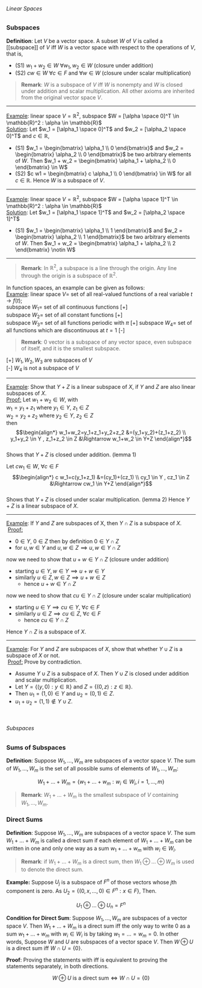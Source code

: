 ###### Linear Spaces ######
### Subspaces ###

**Definition**: Let $V$ be a vector space. A subset $W$ of $V$ is called a [[subspace]] of $V$ iff $W$ is a vector space with respect to the operations of $V$, that is,

- (S1) $w_1 + w_2 \in W$   $\forall w_1, w_2 \in W$ (closure under addition)
- (S2) $c w \in W$   $\forall c \in F$ and $\forall w \in W$ (closure under scalar multiplication)

> **Remark**: $W$ is a subspace of $V$ iff $W$ is nonempty and $W$ is closed under addition and scalar multiplication. All other axioms are inherited from the original vector space $V$.

------------------------------------------------------------------------------
<ins>Example</ins>: linear space $V = \mathbb{R}^2$, subspace $W = [\alpha \space 0]^T \in \mathbb{R}^2 : \alpha \in \mathbb{R}$  
<ins>Solution</ins>: Let  $w_1 = [\alpha_1 \space 0]^T$ and $w_2 = [\alpha_2 \space 0]^T$ and $c \in \mathbb{R}$, 
- (S1) $w_1 = \begin{bmatrix} \alpha_1 \\ 0 \end{bmatrix}$ and $w_2 = \begin{bmatrix} \alpha_2 \\ 0 \end{bmatrix}$ be two arbitrary elements of $W$. Then $w_1 + w_2 = \begin{bmatrix} \alpha_1 + \alpha_2 \\ 0 \end{bmatrix} \in W$
- (S2) $c w1 = \begin{bmatrix} c \alpha_1 \\ 0 \end{bmatrix} \in W$ for all $c \in \mathbb{R}$.
Hence $W$ is a subspace of $V$.

------------------------------------------------------------------------------
<ins>Example</ins>: linear space $V = \mathbb{R}^2$, subspace $W = [\alpha \space 1]^T \in \mathbb{R}^2 : \alpha \in \mathbb{R}$  
<ins>Solution</ins>: Let  $w_1 = [\alpha_1 \space 1]^T$ and $w_2 = [\alpha_2 \space 1]^T$
- (S1) $w_1 = \begin{bmatrix} \alpha_1 \\ 1 \end{bmatrix}$ and $w_2 = \begin{bmatrix} \alpha_2 \\ 1 \end{bmatrix}$ be two arbitrary elements of $W$. Then $w_1 + w_2 = \begin{bmatrix} \alpha_1 + \alpha_2 \\ 2 \end{bmatrix} \notin W$

------------------------------------------------------------------------------
> **Remark**: In $\mathbb{R}^2$, a subspace is a line through the origin. Any line through the origin is a subspace of $\mathbb{R}^2$.


In function spaces, an example can be given as follows:  
<ins>Example</ins>: linear space $V =$ set of all real-valued functions of a real variable $t\rightarrow f(t)$;  
subspace $W_1 =$ set of all continuous functions [+]  
subspace $W_2 =$ set of all constant functions  [+]  
subspace $W_3 =$ set of all functions periodic with $\pi$ [+]
subspace $W_4 =$ set of all functions which are discontinuous at $t=1$ [-]  

> **Remark**: 0 vector is a subspace of any vector space, even subspace of itself, and it is the smallest subspace.

[+] $W_1, W_2, W_3$ are subspaces of $V$  
[-]  $W_4$ is not a subspace of $V$  

------------------------------------------------------------------------------
<ins>Example</ins>:  Show that $Y+Z$ is a linear subspace of $X$, if $Y$ and $Z$ are also linear subspaces of $X$.  
<ins>Proof:</ins> Let $w_1+w_2 \in W$, with  
$w_1=y_1+z_1$ where $y_1 \in Y, \ z_1 \in Z$  
$w_2=y_2+z_2$ where $y_2 \in Y, \ z_2 \in Z$  
then  
$$\begin{align*}
w_1+w_2=y_1+z_1+y_2+z_2 &=(y_1+y_2)+(z_1+z_2) \\
y_1+y_2 \in Y , z_1+z_2 \in Z &\Rightarrow w_1+w_2 \in Y+Z
\end{align*}$$  
Shows that $Y+Z$ is closed under addition. (lemma 1)  

Let $c w_1 \in W$, $\forall c \in F$
$$\begin{align*}
c w_1=c(y_1+z_1) &=(cy_1)+(cz_1) \\
cy_1 \in Y , cz_1 \in Z &\Rightarrow cw_1 \in Y+Z
\end{align*}$$  
Shows that $Y+Z$ is closed under scalar multiplication. (lemma 2)
Hence $Y+Z$ is a linear subspace of $X$.  

------------------------------------------------------------------------------
<ins>Example</ins>:  If $Y$ and $Z$ are subspaces of X, then $Y \cap Z$ is a subspace of $X$.  
$~$<ins>Proof:</ins>
- $0 \in Y$, $0 \in Z$ then by definition $0 \in Y \cap Z$  
- for $u,w \in Y$ and  $u,w \in Z \implies u,w \in Y \cap Z$  

now we need to show that $u+w \in Y \cap Z$ (closure under addition)
- starting  $u \in Y, w \in Y \implies u+w \in Y$
- similarly $u \in Z, w \in Z \implies u+w \in Z$
    - hence $u+w \in Y \cap Z$

now we need to show that $cu \in Y \cap Z$ (closure under scalar multiplication)
- starting  $u \in Y \implies cu \in Y$, $\forall c \in F$
- similarly $u \in Z \implies cu \in Z$, $\forall c \in F$
    - hence $cu \in Y \cap Z$

Hence $Y \cap Z$ is a subspace of $X$.

------------------------------------------------------------------------------
<ins>Example</ins>: For $Y$ and $Z$ are subspaces of $X$, show that whether $Y \cup Z$ is a subspace of $X$ or not.  
$~$<ins>Proof:</ins>
Prove by contradiction.
- Assume $Y \cup Z$ is a subspace of $X$. Then $Y \cup Z$ is closed under addition and scalar multiplication.
- Let $Y =\{(y,0):y \in \mathbb{R}\}$ and $Z =\{(0,z):z \in \mathbb{R}\}$.
- Then $u_1=(1,0) \in Y$ and $u_2=(0,1) \in Z$.
- $u_1+u_2=(1,1) \notin Y \cup Z$.

$~$

###### Subspaces ######
### Sums of Subspaces ###

**Definition**: Suppose $W_1,...,W_m$ are subspaces of a vector space $V$. The sum of $W_1,...,W_m$ is the set of all possible sums of elements of $W_1,...,W_m$:

$$W_1 + ... + W_m = \{w_1 + ... + w_m : w_i \in W_i, i = 1,...,m\}$$

> **Remark**: $W_1 + ... + W_m$ is the smallest subspace of $V$ containing $W_1,...,W_m$.

### Direct Sums ###
**Definition**: Suppose $W_1,...,W_m$ are subspaces of a vector space $V$. The sum $W_1 + ... + W_m$ is called a direct sum if each element of $W_1 + ... + W_m$ can be written in one and only one way as a sum $w_1 + ... + w_m$ with $w_i \in W_i$.

> **Remark**: if $W_1+...+W_m$ is a direct sum, then $W_1 \oplus ... \oplus W_m$ is used to denote the direct sum.

**Example:** Suppose $U_j$ is a subspace of $F^n$ of those vectors whose $j$th component is zero. As $U_2 = \{(0,x,..., 0) \in F^n : x \in F\}$, Then.

$$U_1 \oplus ... \oplus U_n= F^n$$

**Condition for Direct Sum**: Suppose $W_1,...,W_m$ are subspaces of a vector space $V$. Then $W_1 + ... + W_m$ is a direct sum iff the only way to write 0 as a sum $w_1 + ... + w_m$ with $w_i \in W_i$ is by taking $w_1 = ... = w_m = 0$. In other words, Suppose $W$ and $U$ are subspaces of a vector space $V$. Then $W \oplus U$ is a direct sum iff $W \cap U = \{0\}$.  

**Proof**: Proving the statements with iff is equivalent to proving the statements separately, in both directions.

$$W \oplus U \text{ is a direct sum} \iff W \cap U = \{0\}$$